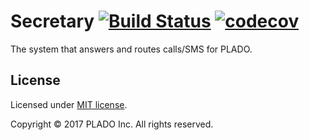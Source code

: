 # Secretary [![Build Status](https://travis-ci.org/pladoinc/secretary.svg?branch=master)](https://travis-ci.org/pladoinc/secretary) [![codecov](https://codecov.io/gh/pladoinc/secretary/branch/master/graph/badge.svg)](https://codecov.io/gh/pladoinc/secretary)

The system that answers and routes calls/SMS for PLADO.

## License

Licensed under [MIT license](LICENSE).

Copyright &copy; 2017 PLADO Inc. All rights reserved.